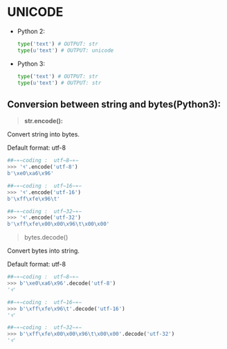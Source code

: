 # UNICODE

* Python 2:
    ```python
    type('text') # OUTPUT: str
    type(u'text') # OUTPUT: unicode
    ```
* Python 3:
    ```python
    type('text') # OUTPUT: str
    type(u'text') # OUTPUT: str
    ```
## Conversion between string and bytes(Python3):

> **str.encode():**



Convert string into bytes.

Default format: utf-8

```python
##−∗−coding :  utf−8−∗−
>>> 'খ'.encode('utf-8')
b'\xe0\xa6\x96'
```
```python
##−∗−coding :  utf−16−∗−
>>> 'খ'.encode('utf-16')
b'\xff\xfe\x96\t'
```
```python
##−∗−coding :  utf−32−∗−
>>> 'খ'.encode('utf-32')
b'\xff\xfe\x00\x00\x96\t\x00\x00'

```
> bytes.decode()

Convert bytes into string.

Default format: utf-8

```python
##−∗−coding :  utf−8−∗−
>>> b'\xe0\xa6\x96'.decode('utf-8')
'খ'
```
```python
##−∗−coding :  utf−16−∗−
>>> b'\xff\xfe\x96\t'.decode('utf-16')
'খ'
```
```python
##−∗−coding :  utf−32−∗−
>>> b'\xff\xfe\x00\x00\x96\t\x00\x00'.decode('utf-32')
'খ'

```